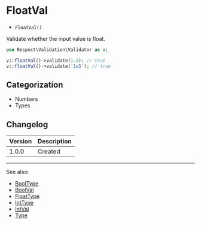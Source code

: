 # FloatVal

- `FloatVal()`

Validate whether the input value is float.

```php
use Respect\Validation\Validator as v;

v::floatVal()->validate(1.5); // true
v::floatVal()->validate('1e5'); // true
```

## Categorization

- Numbers
- Types

## Changelog

Version | Description
--------|-------------
  1.0.0 | Created

***
See also:

- [BoolType](BoolType.md)
- [BoolVal](BoolVal.md)
- [FloatType](FloatType.md)
- [IntType](IntType.md)
- [IntVal](IntVal.md)
- [Type](Type.md)

